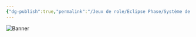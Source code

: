 ```yaml
---
{"dg-publish":true,"permalink":"/Jeux de role/Eclipse Phase/Système de jeu/Pathfinder Pour Savage Worlds - le système/"}
---
```


![Banner](/img/user/Assets/PathfinderSW/pathfinderSW.jpg)
